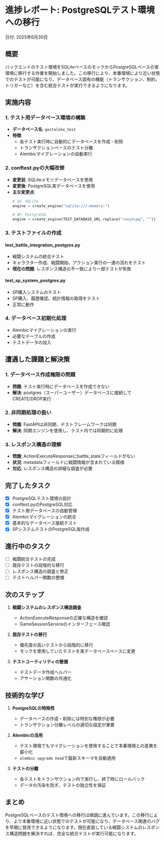 # 進捗レポート: PostgreSQLテスト環境への移行

日付: 2025年6月30日

## 概要

バックエンドのテスト環境をSQLiteベースのモックからPostgreSQLベースの実環境に移行する作業を開始しました。この移行により、本番環境により近い状態でのテストが可能になり、データベース固有の機能（トランザクション、制約、トリガーなど）を含む統合テストが実行できるようになります。

## 実施内容

### 1. テスト用データベース環境の構築

- **データベース名**: `gestaloka_test`
- **特徴**:
  - 各テスト実行時に自動的にデータベースを作成・削除
  - トランザクションベースのテスト分離
  - Alembicマイグレーションの自動実行

### 2. conftest.pyの大幅改修

- **変更前**: SQLiteメモリデータベースを使用
- **変更後**: PostgreSQL実データベースを使用
- **主な変更点**:
  ```python
  # 旧: SQLite
  engine = create_engine("sqlite:///:memory:")
  
  # 新: PostgreSQL
  engine = create_engine(TEST_DATABASE_URL.replace("+asyncpg", ""))
  ```

### 3. テストファイルの作成

#### test_battle_integration_postgres.py
- 戦闘システムの統合テスト
- キャラクター作成、戦闘開始、アクション実行の一連の流れをテスト
- **現在の問題**: レスポンス構造の不一致により一部テストが失敗

#### test_sp_system_postgres.py
- SP購入システムのテスト
- SP購入、履歴確認、統計情報の取得をテスト
- 正常に動作

### 4. データベース初期化処理

- Alembicマイグレーションの実行
- 必要なテーブルの作成
- テストデータの投入

## 遭遇した課題と解決策

### 1. データベース作成権限の問題
- **問題**: テスト実行時にデータベースを作成できない
- **解決**: postgres（スーパーユーザー）データベースに接続してCREATE/DROP実行

### 2. 非同期処理の扱い
- **問題**: FastAPIは非同期、テストフレームワークは同期
- **解決**: 同期エンジンを使用し、テスト内では同期的に処理

### 3. レスポンス構造の理解
- **問題**: ActionExecuteResponseにbattle_stateフィールドがない
- **状況**: metadataフィールドに戦闘情報が含まれている模様
- **対応**: レスポンス構造の詳細な調査が必要

## 完了したタスク

- [x] PostgreSQLテスト環境の設計
- [x] conftest.pyのPostgreSQL対応
- [x] テスト用データベースの自動管理
- [x] Alembicマイグレーションの統合
- [x] 基本的なデータベース接続テスト
- [x] SPシステムテストのPostgreSQL版作成

## 進行中のタスク

- [ ] 戦闘統合テストの完成
- [ ] 既存テストの段階的な移行
- [ ] レスポンス構造の調査と修正
- [ ] テストヘルパー関数の整備

## 次のステップ

1. **戦闘システムのレスポンス構造調査**
   - ActionExecuteResponseの正確な構造を確認
   - GameSessionServiceのインターフェース確認

2. **既存テストの移行**
   - 優先度の高いテストから段階的に移行
   - モックを使用していたテストを実データベースベースに変更

3. **テストユーティリティの整備**
   - テストデータ作成ヘルパー
   - アサーション関数の共通化

## 技術的な学び

1. **PostgreSQLの特殊性**
   - データベースの作成・削除には特別な権限が必要
   - トランザクション分離レベルの適切な設定が重要

2. **Alembicの活用**
   - テスト環境でもマイグレーションを使用することで本番環境との差異を最小化
   - `alembic upgrade head`で最新スキーマを自動適用

3. **テストの分離**
   - 各テストをトランザクション内で実行し、終了時にロールバック
   - データの汚染を防ぎ、テストの独立性を保証

## まとめ

PostgreSQLベースのテスト環境への移行は順調に進んでいます。この移行により、より本番環境に近い状態でのテストが可能になり、データベース関連のバグを早期に発見できるようになります。現在直面している戦闘システムのレスポンス構造問題を解決すれば、完全な統合テストが実行可能になります。